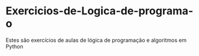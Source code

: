 # Exercicios-de-Logica-de-programa-o
Estes são exercícios de aulas de lógica de programação e algoritmos
em Python 

